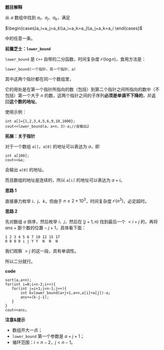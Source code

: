 **题目解释**

从 $a$ 数组中找到 $a_i$、$a_j$、$a_k$，满足 

$\begin{cases}a_i+a_j=a_k\\a_i+a_k=a_j\\a_j+a_k=a_i \end{cases}$

中的任意一条。

**前置芝士：`lower_bound`**

`lower_bound` 是 `C++` 自带的二分函数，时间复杂度 $\mathcal O (\log n)$，食用方法是：

```
lower_bound(一个指针，另一个指针，a)
```

其中这两个指针都在同一个数组里，

它的用处是在第一个指针所指向的数（包括）到第二个指针之间所指向的数中（不包括）第一个大于 $n$ 的数，这两个指针之间的子序列**必须是单调不下降的**，并返回**这个数的地址**。

使用示例：

```
int a[]={1,2,3,4,5,6,9,10,1000};
cout<<lower_bound(a，a+n，3)-a;//会输出2
```

**拓展：关于指针**

对于一个数组 `a[]`，`a[0]` 的地址可以表达为 $a$，即
```
int a[100];
cout<<&a;
```
会输出 `a[0]` 的地址。

而且数组的地址是连续的，所以 `a[i]` 的地址可以表达为 $a+i$。

**思路 1**

直接暴力枚举 $i$、$j$、$k$，但由于 $n \le 2\times10^3$，时间复杂度 $\mathcal O (n^3)$，必定超时。

**思路 2**

先对数组 $a$ 排序，然后枚举 $i$、$j$，然后在 $[
j+1,n)$ 找到最后一个 $<i+j$ 的，再将 $ans+\text{那个数的位置} - j + 1$，具体看下面：

```
1 2 3 4 5 6 7 10 12 15 17
0 0 0 0 i j Y Y  N  N  N
```
我们观察 $>j$ 的这一段，具有单调性。

所以二分就行。

**code**
```
sort(a,a+n);
for(int i=0;i<n-2;i++){
   for(int j=i+1;j<n-1;j++){
       int k=lower_bound(a+j+1,a+n,a[i]+a[j])-a;
       ans+=(k-j-1);
   }
}
cout<<ans;
```
**注意&提示**

- 数组开大一点；
- `lower_bound` 第一个参数是 $a+j+1$；
- 循环范围：$i<n-2$，$j<n-1$。